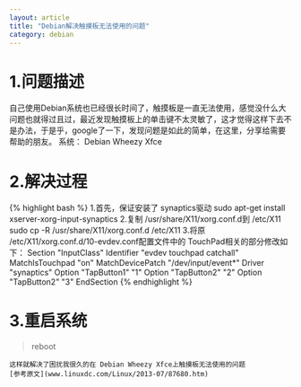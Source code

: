```yaml
---
layout: article
title: "Debian解决触摸板无法使用的问题"
category: debian
---
```

# 1.问题描述

自己使用Debian系统也已经很长时间了，触摸板是一直无法使用，感觉没什么大问题也就得过且过，最近发现触摸板上的单击键不太灵敏了，这才觉得这样下去不是办法，于是乎，google了一下，发现问题是如此的简单，在这里，分享给需要帮助的朋友。
   	系统：	Debian Wheezy Xfce
# 2.解决过程

{% highlight bash %}
	1.首先，保证安装了 synaptics驱动
	sudo apt-get install xserver-xorg-input-synaptics
	2.复制 /usr/share/X11/xorg.conf.d到 /etc/X11
	sudo cp -R /usr/share/X11/xorg.conf.d /etc/X11
	3.将原 /etc/X11/xorg.conf.d/10-evdev.conf配置文件中的 TouchPad相关的部分修改如下：
	Section "InputClass"
		Identifier "evdev touchpad catchall"
		MatchIsTouchpad "on"
		MatchDevicePatch "/dev/input/event*"
		Driver "synaptics"
		Option "TapButton1" "1"
		Option "TapButton2" "2"
		Option "TapButton2" "3"
	EndSection
	{% endhighlight %}

# 3.重启系统

>reboot

	这样就解决了困扰我很久的在 Debian Wheezy Xfce上触摸板无法使用的问题
    [参考原文](www.linuxdc.com/Linux/2013-07/87680.htm)

